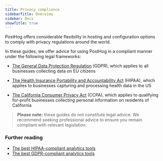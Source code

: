 ```yaml
---
title: Privacy compliance
sidebarTitle: Overview
sidebar: Docs
showTitle: true
---
```


PostHog offers considerable flexibility in hosting and configuration options to comply with privacy regulations around the world.

In these guides, we offer advice for using PostHog in a compliant manner under the following legal frameworks:

- [The General Data Protection Regulation](/docs/privacy/gdpr-compliance/) (GDPR), which applies to all businesses collecting data on EU citizens

- [The Health Insurance Portability and Accountability Act](/docs/privacy/hipaa-compliance/) (HIPAA), which applies to businesses capturing and processing health data in the US

- [The California Consumer Privacy Act](/docs/privacy/ccpa-compliance/) (CCPA), which applies to qualifying for-profit businesses collecting personal information on residents of California

> **Please note:** these guides do not constitute legal advice. We recommend seeking professional advice to ensure you remain compliant with relevant legislation.

### Further reading

- [The best HIPAA-compliant analytics tools](/blog/best-hipaa-compliant-analytics-tools/)
- [The best GDPR-compliant analytics tools](/blog/best-gdpr-compliant-analytics-tools/)